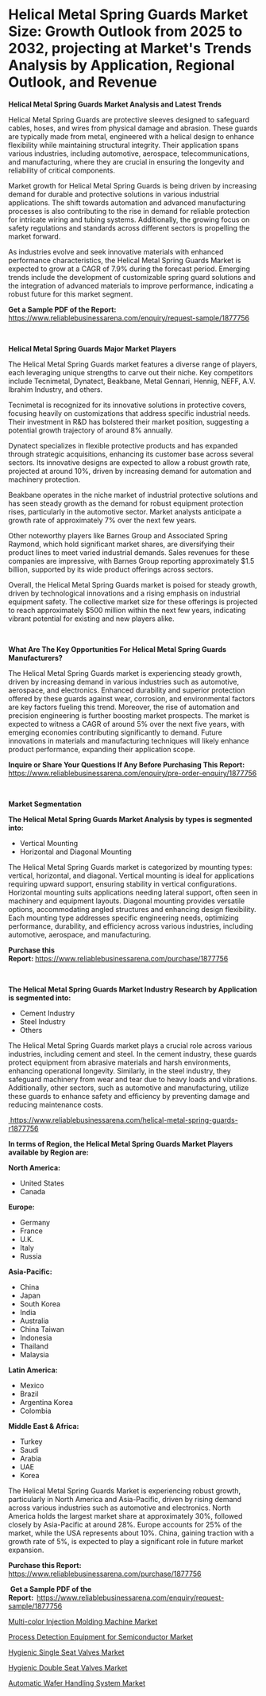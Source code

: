 <p><h1>Helical Metal Spring Guards Market Size: Growth Outlook from 2025 to 2032, projecting at Market's Trends Analysis by Application, Regional Outlook, and Revenue</h1></p><p><strong>Helical Metal Spring Guards Market Analysis and Latest Trends</strong></p>
<p><p>Helical Metal Spring Guards are protective sleeves designed to safeguard cables, hoses, and wires from physical damage and abrasion. These guards are typically made from metal, engineered with a helical design to enhance flexibility while maintaining structural integrity. Their application spans various industries, including automotive, aerospace, telecommunications, and manufacturing, where they are crucial in ensuring the longevity and reliability of critical components.</p><p>Market growth for Helical Metal Spring Guards is being driven by increasing demand for durable and protective solutions in various industrial applications. The shift towards automation and advanced manufacturing processes is also contributing to the rise in demand for reliable protection for intricate wiring and tubing systems. Additionally, the growing focus on safety regulations and standards across different sectors is propelling the market forward.</p><p>As industries evolve and seek innovative materials with enhanced performance characteristics, the Helical Metal Spring Guards Market is expected to grow at a CAGR of 7.9% during the forecast period. Emerging trends include the development of customizable spring guard solutions and the integration of advanced materials to improve performance, indicating a robust future for this market segment.</p></p>
<p><strong>Get a Sample PDF of the Report:&nbsp;</strong> <a href="https://www.reliablebusinessarena.com/enquiry/request-sample/1877756?utm_campaign=2137&utm_medium=2&utm_source=Github&utm_content=ia&utm_term=28022025&utm_id=helical-metal-spring-guards">https://www.reliablebusinessarena.com/enquiry/request-sample/1877756</a></p>
<p>&nbsp;</p>
<p><strong>Helical Metal Spring Guards Major Market Players</strong></p>
<p><p>The Helical Metal Spring Guards market features a diverse range of players, each leveraging unique strengths to carve out their niche. Key competitors include Tecnimetal, Dynatect, Beakbane, Metal Gennari, Hennig, NEFF, A.V. Ibrahim Industry, and others. </p><p>Tecnimetal is recognized for its innovative solutions in protective covers, focusing heavily on customizations that address specific industrial needs. Their investment in R&D has bolstered their market position, suggesting a potential growth trajectory of around 8% annually.</p><p>Dynatect specializes in flexible protective products and has expanded through strategic acquisitions, enhancing its customer base across several sectors. Its innovative designs are expected to allow a robust growth rate, projected at around 10%, driven by increasing demand for automation and machinery protection.</p><p>Beakbane operates in the niche market of industrial protective solutions and has seen steady growth as the demand for robust equipment protection rises, particularly in the automotive sector. Market analysts anticipate a growth rate of approximately 7% over the next few years.</p><p>Other noteworthy players like Barnes Group and Associated Spring Raymond, which hold significant market shares, are diversifying their product lines to meet varied industrial demands. Sales revenues for these companies are impressive, with Barnes Group reporting approximately $1.5 billion, supported by its wide product offerings across sectors.</p><p>Overall, the Helical Metal Spring Guards market is poised for steady growth, driven by technological innovations and a rising emphasis on industrial equipment safety. The collective market size for these offerings is projected to reach approximately $500 million within the next few years, indicating vibrant potential for existing and new players alike.</p></p>
<p>&nbsp;</p>
<p><strong>What Are The Key Opportunities For Helical Metal Spring Guards Manufacturers?</strong></p>
<p><p>The Helical Metal Spring Guards market is experiencing steady growth, driven by increasing demand in various industries such as automotive, aerospace, and electronics. Enhanced durability and superior protection offered by these guards against wear, corrosion, and environmental factors are key factors fueling this trend. Moreover, the rise of automation and precision engineering is further boosting market prospects. The market is expected to witness a CAGR of around 5% over the next five years, with emerging economies contributing significantly to demand. Future innovations in materials and manufacturing techniques will likely enhance product performance, expanding their application scope.</p></p>
<p><strong>Inquire or Share Your Questions If Any Before Purchasing This Report:</strong> <a href="https://www.reliablebusinessarena.com/enquiry/pre-order-enquiry/1877756?utm_campaign=2137&utm_medium=2&utm_source=Github&utm_content=ia&utm_term=28022025&utm_id=helical-metal-spring-guards">https://www.reliablebusinessarena.com/enquiry/pre-order-enquiry/1877756</a></p>
<p>&nbsp;</p>
<p><strong>Market Segmentation</strong></p>
<p><strong>The Helical Metal Spring Guards Market Analysis by types is segmented into:</strong></p>
<p><ul><li>Vertical Mounting</li><li>Horizontal and Diagonal Mounting</li></ul></p>
<p><p>The Helical Metal Spring Guards market is categorized by mounting types: vertical, horizontal, and diagonal. Vertical mounting is ideal for applications requiring upward support, ensuring stability in vertical configurations. Horizontal mounting suits applications needing lateral support, often seen in machinery and equipment layouts. Diagonal mounting provides versatile options, accommodating angled structures and enhancing design flexibility. Each mounting type addresses specific engineering needs, optimizing performance, durability, and efficiency across various industries, including automotive, aerospace, and manufacturing.</p></p>
<p><strong>Purchase this Report:&nbsp;</strong><a href="https://www.reliablebusinessarena.com/purchase/1877756?utm_campaign=2137&utm_medium=2&utm_source=Github&utm_content=ia&utm_term=28022025&utm_id=helical-metal-spring-guards">https://www.reliablebusinessarena.com/purchase/1877756</a></p>
<p>&nbsp;</p>
<p><strong>The Helical Metal Spring Guards Market Industry Research by Application is segmented into:</strong></p>
<p><ul><li>Cement Industry</li><li>Steel Industry</li><li>Others</li></ul></p>
<p><p>The Helical Metal Spring Guards market plays a crucial role across various industries, including cement and steel. In the cement industry, these guards protect equipment from abrasive materials and harsh environments, enhancing operational longevity. Similarly, in the steel industry, they safeguard machinery from wear and tear due to heavy loads and vibrations. Additionally, other sectors, such as automotive and manufacturing, utilize these guards to enhance safety and efficiency by preventing damage and reducing maintenance costs.</p></p>
<p><a href="https://www.reliablebusinessarena.com/helical-metal-spring-guards-r1877756?utm_campaign=2137&utm_medium=2&utm_source=Github&utm_content=ia&utm_term=28022025&utm_id=helical-metal-spring-guards">&nbsp;https://www.reliablebusinessarena.com/helical-metal-spring-guards-r1877756</a></p>
<p><strong>In terms of Region, the Helical Metal Spring Guards Market Players available by Region are:</strong></p>
<p>
    <p> <strong> North America: </strong>
        <ul>
            <li>United States</li>
            <li>Canada</li>
        </ul>
        </p> 
    <p> <strong> Europe: </strong>
        <ul>
            <li>Germany</li>
            <li>France</li>
            <li>U.K.</li>
            <li>Italy</li>
            <li>Russia</li>
        </ul>
        </p> 
    <p> <strong> Asia-Pacific: </strong>
        <ul>
            <li>China</li>
            <li>Japan</li>
            <li>South Korea</li>
            <li>India</li>
            <li>Australia</li>
            <li>China Taiwan</li>
            <li>Indonesia</li>
            <li>Thailand</li>
            <li>Malaysia</li>
        </ul>
        </p> 
    <p> <strong> Latin America: </strong>
        <ul>
            <li>Mexico</li>
            <li>Brazil</li>
            <li>Argentina Korea</li>
            <li>Colombia</li>
        </ul>
        </p> 
    <p> <strong> Middle East & Africa: </strong>
        <ul>
            <li>Turkey</li>
            <li>Saudi</li>
            <li>Arabia</li>
            <li>UAE</li>
            <li>Korea</li>
        </ul>
    </p>
    </p>
<p><p>The Helical Metal Spring Guards Market is experiencing robust growth, particularly in North America and Asia-Pacific, driven by rising demand across various industries such as automotive and electronics. North America holds the largest market share at approximately 30%, followed closely by Asia-Pacific at around 28%. Europe accounts for 25% of the market, while the USA represents about 10%. China, gaining traction with a growth rate of 5%, is expected to play a significant role in future market expansion.</p></p>
<p><strong>Purchase this Report: </strong><a href="https://www.reliablebusinessarena.com/purchase/1877756?utm_campaign=2137&utm_medium=2&utm_source=Github&utm_content=ia&utm_term=28022025&utm_id=helical-metal-spring-guards">https://www.reliablebusinessarena.com/purchase/1877756</a></p>
<p>&nbsp;<strong>Get a Sample PDF of the Report:&nbsp;&nbsp;</strong><a href="https://www.reliablebusinessarena.com/enquiry/request-sample/1877756?utm_campaign=2137&utm_medium=2&utm_source=Github&utm_content=ia&utm_term=28022025&utm_id=helical-metal-spring-guards">https://www.reliablebusinessarena.com/enquiry/request-sample/1877756</a></p>
<p><strong></strong></p>
<p><p><a href="https://github.com/catlowdarcys/Market-Research-Report-List-1/blob/main/multi-color-injection-molding-machine-market.md?utm_campaign=2137&utm_medium=2&utm_source=Github&utm_content=ia&utm_term=28022025&utm_id=helical-metal-spring-guards">Multi-color Injection Molding Machine Market</a></p><p><a href="https://github.com/danzopachllq/Market-Research-Report-List-1/blob/main/process-detection-equipment-for-semiconductor-market.md?utm_campaign=2137&utm_medium=2&utm_source=Github&utm_content=ia&utm_term=28022025&utm_id=helical-metal-spring-guards">Process Detection Equipment for Semiconductor Market</a></p><p><a href="https://github.com/ridchycarlas/Market-Research-Report-List-1/blob/main/hygienic-single-seat-valves-market.md?utm_campaign=2137&utm_medium=2&utm_source=Github&utm_content=ia&utm_term=28022025&utm_id=helical-metal-spring-guards">Hygienic Single Seat Valves Market</a></p><p><a href="https://github.com/fabinbuddygc/Market-Research-Report-List-1/blob/main/hygienic-double-seat-valves-market.md?utm_campaign=2137&utm_medium=2&utm_source=Github&utm_content=ia&utm_term=28022025&utm_id=helical-metal-spring-guards">Hygienic Double Seat Valves Market</a></p><p><a href="https://github.com/hadshpinay/Market-Research-Report-List-1/blob/main/automatic-wafer-handling-system-market.md?utm_campaign=2137&utm_medium=2&utm_source=Github&utm_content=ia&utm_term=28022025&utm_id=helical-metal-spring-guards">Automatic Wafer Handling System Market</a></p></p>